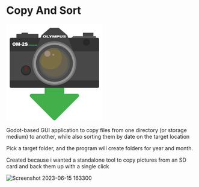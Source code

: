 # Copy And Sort
![Image](Camera_Icon.png)

Godot-based GUI application to copy files from one directory (or storage medium) to another, while also sorting them by date on the target location

Pick a target folder, and the program will create folders for year and month.

Created because i wanted a standalone tool to copy pictures from an SD card and back them up with a single click

![Screenshot 2023-06-15 163300](https://github.com/Thane5/copy-and-sort/assets/13683581/139aae52-dd2c-4bfe-851d-a9cb822f1639)
